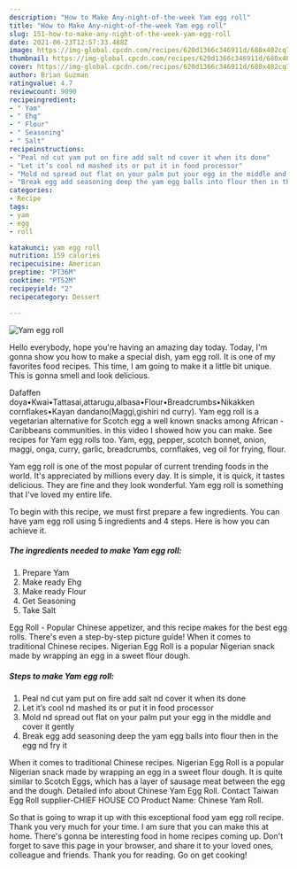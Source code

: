 ```yaml
---
description: "How to Make Any-night-of-the-week Yam egg roll"
title: "How to Make Any-night-of-the-week Yam egg roll"
slug: 151-how-to-make-any-night-of-the-week-yam-egg-roll
date: 2021-06-23T12:57:33.488Z
image: https://img-global.cpcdn.com/recipes/620d1366c346911d/680x482cq70/yam-egg-roll-recipe-main-photo.jpg
thumbnail: https://img-global.cpcdn.com/recipes/620d1366c346911d/680x482cq70/yam-egg-roll-recipe-main-photo.jpg
cover: https://img-global.cpcdn.com/recipes/620d1366c346911d/680x482cq70/yam-egg-roll-recipe-main-photo.jpg
author: Brian Guzman
ratingvalue: 4.7
reviewcount: 9090
recipeingredient:
- " Yam"
- " Ehg"
- " Flour"
- " Seasoning"
- " Salt"
recipeinstructions:
- "Peal nd cut yam put on fire add salt nd cover it when its done"
- "Let it’s cool nd mashed its or put it in food processor"
- "Mold nd spread out flat on your palm put your egg in the middle and cover it gently"
- "Break egg add seasoning deep the yam egg balls into flour then in the egg nd fry it"
categories:
- Recipe
tags:
- yam
- egg
- roll

katakunci: yam egg roll 
nutrition: 159 calories
recipecuisine: American
preptime: "PT36M"
cooktime: "PT52M"
recipeyield: "2"
recipecategory: Dessert

---
```



![Yam egg roll](https://img-global.cpcdn.com/recipes/620d1366c346911d/680x482cq70/yam-egg-roll-recipe-main-photo.jpg)

Hello everybody, hope you're having an amazing day today. Today, I'm gonna show you how to make a special dish, yam egg roll. It is one of my favorites food recipes. This time, I am going to make it a little bit unique. This is gonna smell and look delicious.

Dafaffen doya•Kwai•Tattasai,attarugu,albasa•Flour•Breadcrumbs•Nikakken cornflakes•Kayan dandano(Maggi,gishiri nd curry). Yam egg roll is a vegetarian alternative for Scotch egg a well known snacks among African - Caribbeans communities. in this video I showed how you can make. See recipes for Yam egg rolls too. Yam, egg, pepper, scotch bonnet, onion, maggi, onga, curry, garlic, breadcrumbs, cornflakes, veg oil for frying, flour.

Yam egg roll is one of the most popular of current trending foods in the world. It's appreciated by millions every day. It is simple, it is quick, it tastes delicious. They are fine and they look wonderful. Yam egg roll is something that I've loved my entire life.


To begin with this recipe, we must first prepare a few ingredients. You can have yam egg roll using 5 ingredients and 4 steps. Here is how you can achieve it.

<!--inarticleads1-->

##### The ingredients needed to make Yam egg roll:

1. Prepare  Yam
1. Make ready  Ehg
1. Make ready  Flour
1. Get  Seasoning
1. Take  Salt


Egg Roll - Popular Chinese appetizer, and this recipe makes for the best egg rolls. There&#39;s even a step-by-step picture guide! When it comes to traditional Chinese recipes. Nigerian Egg Roll is a popular Nigerian snack made by wrapping an egg in a sweet flour dough. 

<!--inarticleads2-->

##### Steps to make Yam egg roll:

1. Peal nd cut yam put on fire add salt nd cover it when its done
1. Let it’s cool nd mashed its or put it in food processor
1. Mold nd spread out flat on your palm put your egg in the middle and cover it gently
1. Break egg add seasoning deep the yam egg balls into flour then in the egg nd fry it


When it comes to traditional Chinese recipes. Nigerian Egg Roll is a popular Nigerian snack made by wrapping an egg in a sweet flour dough. It is quite similar to Scotch Eggs, which has a layer of sausage meat between the egg and the dough. Detailed info about Chinese Yam Egg Roll. Contact Taiwan Egg Roll supplier-CHIEF HOUSE CO Product Name: Chinese Yam Roll. 

So that is going to wrap it up with this exceptional food yam egg roll recipe. Thank you very much for your time. I am sure that you can make this at home. There's gonna be interesting food in home recipes coming up. Don't forget to save this page in your browser, and share it to your loved ones, colleague and friends. Thank you for reading. Go on get cooking!
